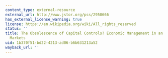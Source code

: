 ```yaml
---
content_type: external-resource
external_url: http://www.jstor.org/pss/2950666
has_external_license_warning: true
license: https://en.wikipedia.org/wiki/All_rights_reserved
status: ''
title: The Obsolescence of Capital Controls? Economic Management in an Age of Global
  Markets
uid: 1b370f51-bd22-4213-ad06-b6b631213a52
wayback_url: ''
---
```

